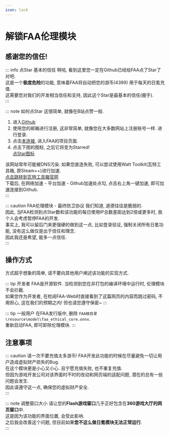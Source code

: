```yaml
---
icon: lock
---
```


# 解锁FAA伦理模块

## 感谢您的信任!

::: info 点Star 基本的信任
啊哈, 看到这里您一定在Github已经给FAA点了Star了对吧.    
这是一个**极度危险**的功能, 意味着FAA将自动把您的游币(4399) 用于每天的日氪充值.    
这需要您对我们的开发相当信任和支持, 因此这个Star是最基本的信任(握手).    
::: 

::: note 如何点Star
这很简单, 就像在B站点赞一般.
1. 进入[Github](https://github.com/)  
2. 使用您的邮箱进行注册, 这非常简单, 就像您在大多数网站上注册账号一样. 进行登录.  
3. 点击[本连接](https://StareAbyss/FoodsVsMiceAutoAssistant), 进入FAA的项目页面.  
4. 点击下图的图标, 之后它将变为Starred!  
[点Star图标](./image/star.png)  

该网站常年可能被DNS污染. 如果您直连失败, 可以尝试使用Watt Toolkit(瓦特工具箱, 原Steam++)进行加速.   
[点击跳转到瓦特工具箱官网](https://steampp.net/)  
下载后, 在网络加速 - 平台加速 - Github加速处点勾, 点击右上角一键加速, 即可加速连接到Github.  
::: 

::: caution FAA伦理模块 - 最终防卫协议
我们知道, 道德往往是脆弱的.  
因此, 当FAA检测到点Star数和该功能的每日使用IP总数差距达到2倍或更多时, 我个人会考虑暂停FAA的开发.  
事实上, 我可以留后门来更强硬的做到这一点, 比如登录验证, 强制关闭所有日氪功能, 没有这么做仅是出于信任和理念.  
因此我还是希望, 能多一点信任.  
::: 

## 操作方式

方式超乎想象的简单, 请不要向其他用户阐述该功能的实现方式.  

::: tip 开发者
FAA是开源软件. 当检测到您在非打包的编译环境中运行时, 伦理模块不会拦截.    
如果您作为开发者, 在检阅FAA-Web时直接看到了这篇网页的内容而跳过密码, 不用担心, 这在我们的预期之内! 但也请您遵守保密~
::: 

::: tip 一般用户
在FAA发行版中, 删除 `FAA根目录\resource\model\faa_ethical_core.onnx`.    
重新启动FAA, 即可卸除伦理模块.
::: 

## 注意事项

::: caution 请一次不要充值太多游币!
FAA开发此功能的时候在尽量避免一切让用户造成虚拟财产损失的Bug.   
在这个模块更是小心又小心. 且宁愿充值失败, 也不重复充值.   
但因为游戏开发公司对该界面时不时的改动和网页端的适配问题, 潜在的总有一些问题会发生.  
因此请遵守这一点, 确保您的虚拟财产安全.  
::: 

::: note 调整窗口大小
请让您的**Flash游戏窗口**几乎正好包含在**360游戏大厅的网页窗口**中.   
这是因为该功能的界面位置, 会受此影响.   
之后我会改善这个问题, 但目前如果**您不这么做日氪模块无法正常运行**.   
::: 
